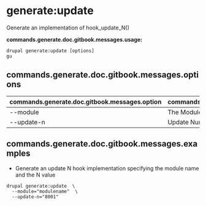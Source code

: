 # generate:update
Generate an implementation of hook_update_N()

**commands.generate.doc.gitbook.messages.usage:**
```
drupal generate:update [options]
gu
```

## commands.generate.doc.gitbook.messages.options
commands.generate.doc.gitbook.messages.option | commands.generate.doc.gitbook.messages.details
-------|-------------
--module | The Module name.
--update-n | Update Number

## commands.generate.doc.gitbook.messages.examples
* Generate an update N hook implementation specifying the module name and the N value
```
drupal generate:update  \
  --module="modulename"  \
  --update-n="8001"
```
